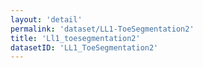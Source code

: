 ```yaml
---
layout: 'detail'
permalink: 'dataset/LL1-ToeSegmentation2'
title: 'Ll1_toesegmentation2'
datasetID: 'LL1_ToeSegmentation2'
---
```

